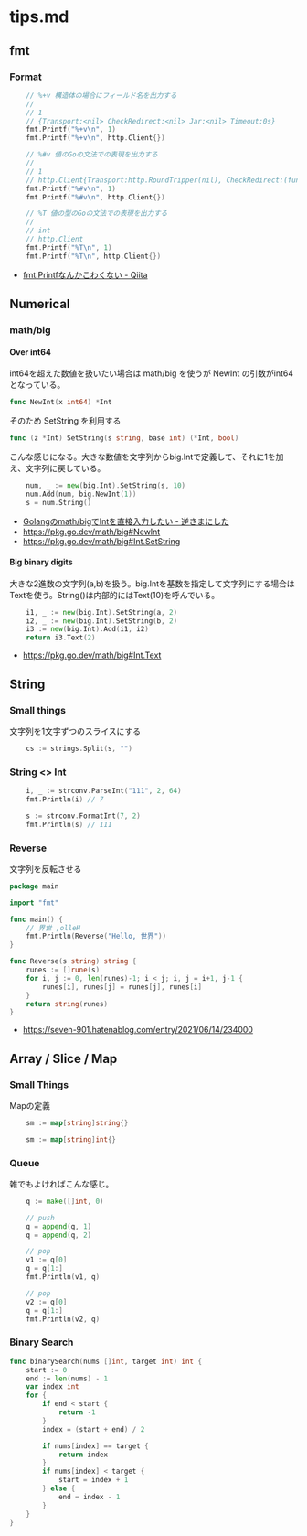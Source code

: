 # tips.md

## fmt

### Format

```go
	// %+v 構造体の場合にフィールド名を出力する
	//
	// 1
	// {Transport:<nil> CheckRedirect:<nil> Jar:<nil> Timeout:0s}
	fmt.Printf("%+v\n", 1)
	fmt.Printf("%+v\n", http.Client{})

	// %#v 値のGoの文法での表現を出力する
	//
	// 1
	// http.Client{Transport:http.RoundTripper(nil), CheckRedirect:(func(*http.Request, []*http.Request) error)(nil), Jar:http.CookieJar(nil), Timeout:0}
	fmt.Printf("%#v\n", 1)
	fmt.Printf("%#v\n", http.Client{})

	// %T 値の型のGoの文法での表現を出力する
	//
	// int
	// http.Client
	fmt.Printf("%T\n", 1)
	fmt.Printf("%T\n", http.Client{})
```

* [fmt.Printfなんかこわくない - Qiita](https://qiita.com/rock619/items/14eb2b32f189514b5c3c)

## Numerical

### math/big

#### Over int64

int64を超えた数値を扱いたい場合は math/big を使うが NewInt の引数がint64となっている。

```go
func NewInt(x int64) *Int
```

そのため SetString を利用する

```go
func (z *Int) SetString(s string, base int) (*Int, bool)
```

こんな感じになる。大きな数値を文字列からbig.Intで定義して、それに1を加え、文字列に戻している。

```go
	num, _ := new(big.Int).SetString(s, 10)
	num.Add(num, big.NewInt(1))
	s = num.String()
```

* [Golangのmath/bigでIntを直接入力したい - 逆さまにした](https://cipepser.hatenablog.com/entry/2017/04/15/100914)
* https://pkg.go.dev/math/big#NewInt
* https://pkg.go.dev/math/big#Int.SetString

#### Big binary digits

大きな2進数の文字列(a,b)を扱う。big.Intを基数を指定して文字列にする場合はTextを使う。String()は内部的にはText(10)を呼んでいる。

```go
	i1, _ := new(big.Int).SetString(a, 2)
	i2, _ := new(big.Int).SetString(b, 2)
	i3 := new(big.Int).Add(i1, i2)
	return i3.Text(2)
```

* https://pkg.go.dev/math/big#Int.Text

## String

### Small things

文字列を1文字ずつのスライスにする

```go
	cs := strings.Split(s, "")
```

### String <> Int

```go
	i, _ := strconv.ParseInt("111", 2, 64)
	fmt.Println(i) // 7
```

```go
	s := strconv.FormatInt(7, 2)
	fmt.Println(s) // 111
```

### Reverse

文字列を反転させる

```go
package main

import "fmt"

func main() {
	// 界世 ,olleH
	fmt.Println(Reverse("Hello, 世界"))
}

func Reverse(s string) string {
	runes := []rune(s)
	for i, j := 0, len(runes)-1; i < j; i, j = i+1, j-1 {
		runes[i], runes[j] = runes[j], runes[i]
	}
	return string(runes)
}
```
* https://seven-901.hatenablog.com/entry/2021/06/14/234000

## Array / Slice / Map

### Small Things

Mapの定義

```go
	sm := map[string]string{}
```

```go
	sm := map[string]int{}
```

### Queue

雑でもよければこんな感じ。

```go
	q := make([]int, 0)

	// push
	q = append(q, 1)
	q = append(q, 2)

	// pop
	v1 := q[0]
	q = q[1:]
	fmt.Println(v1, q)

	// pop
	v2 := q[0]
	q = q[1:]
	fmt.Println(v2, q)
```

### Binary Search

```go
func binarySearch(nums []int, target int) int {
	start := 0
	end := len(nums) - 1
	var index int
	for {
		if end < start {
			return -1
		}
		index = (start + end) / 2

		if nums[index] == target {
			return index
		}
		if nums[index] < target {
			start = index + 1
		} else {
			end = index - 1
		}
	}
}
```